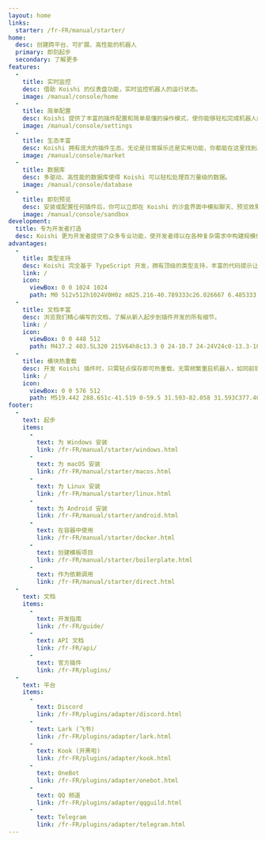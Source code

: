 ```yaml
---
layout: home
links:
  starter: /fr-FR/manual/starter/
home:
  desc: 创建跨平台、可扩展、高性能的机器人
  primary: 即刻起步
  secondary: 了解更多
features:
  - 
    title: 实时监控
    desc: 借助 Koishi 的仪表盘功能，实时监控机器人的运行状态。
    image: /manual/console/home
  - 
    title: 简单配置
    desc: Koishi 提供了丰富的插件配置和简单易懂的操作模式，使你能够轻松完成机器人的定制化。
    image: /manual/console/settings
  - 
    title: 生态丰富
    desc: Koishi 拥有庞大的插件生态，无论是日常娱乐还是实用功能，你都能在这里找到。
    image: /manual/console/market
  - 
    title: 数据库
    desc: 多驱动、高性能的数据库使得 Koishi 可以轻松处理百万量级的数据。
    image: /manual/console/database
  - 
    title: 即刻预览
    desc: 安装或配置任何插件后，你可以立即在 Koishi 的沙盒界面中模拟聊天、预览效果。
    image: /manual/console/sandbox
development:
  title: 专为开发者打造
  desc: Koishi 更为开发者提供了众多专业功能，使开发者得以在各种复杂需求中构建规模化的解决方案。
advantages:
  - 
    title: 类型支持
    desc: Koishi 完全基于 TypeScript 开发，拥有顶级的类型支持，丰富的代码提示让你在编写代码的时候甚至无需查看文档。
    link: /
    icon:
      viewBox: 0 0 1024 1024
      path: M0 512v512h1024V0H0z m825.216-40.789333c26.026667 6.485333 45.824 18.048 64.042667 36.906666 9.429333 10.069333 23.424 28.416 24.533333 32.853334 0.341333 1.28-44.202667 31.146667-71.168 47.914666-0.981333 0.64-4.906667-3.584-9.258667-10.069333-13.226667-19.2-27.008-27.477333-48.128-28.928-31.061333-2.133333-51.029333 14.122667-50.858666 41.258667a37.546667 37.546667 0 0 0 4.352 19.2c6.826667 14.122667 19.541333 22.613333 59.306666 39.808 73.344 31.573333 104.704 52.352 124.202667 81.92 21.76 32.981333 26.666667 85.674667 11.861333 124.842666-16.213333 42.581333-56.533333 71.509333-113.28 81.066667-17.536 3.114667-59.136 2.645333-77.994666-0.768-41.130667-7.338667-80.128-27.648-104.192-54.314667-9.429333-10.368-27.818667-37.546667-26.666667-39.466666a67.413333 67.413333 0 0 1 9.386667-6.016c4.608-2.602667 21.802667-12.544 38.058666-21.973334l29.44-17.066666 6.186667 9.130666c8.618667 13.141333 27.434667 31.189333 38.826667 37.205334 32.682667 17.237333 77.525333 14.805333 99.626666-5.034667a37.674667 37.674667 0 0 0 13.354667-30.72c0-11.861333-1.493333-17.066667-7.68-26.026667-7.936-11.349333-24.192-20.906667-70.357333-40.96-52.821333-22.741333-75.562667-36.864-96.384-59.306666a135.04 135.04 0 0 1-28.117334-51.2c-3.882667-14.464-4.864-50.730667-1.792-65.322667 10.88-51.072 49.408-86.613333 105.002667-97.194667 18.048-3.413333 59.989333-2.133333 77.696 2.261334z m-240.384 42.752l0.341333 41.941333H451.84v378.709333H357.546667v-378.709333H224.341333v-41.130667c0-22.784 0.469333-41.813333 1.109334-42.24 0.512-0.682667 81.621333-1.024 179.925333-0.853333l178.986667 0.512z
  - 
    title: 文档丰富
    desc: 浏览我们精心编写的文档，了解从新人起步到插件开发的所有细节。
    link: /
    icon:
      viewBox: 0 0 448 512
      path: M437.2 403.5L320 215V64h8c13.3 0 24-10.7 24-24V24c0-13.3-10.7-24-24-24H120c-13.3 0-24 10.7-24 24v16c0 13.3 10.7 24 24 24h8v151L10.8 403.5C-18.5 450.6 15.3 512 70.9 512h306.2c55.7 0 89.4-61.5 60.1-108.5zM137.9 320l48.2-77.6c3.7-5.2 5.8-11.6 5.8-18.4V64h64v160c0 6.9 2.2 13.2 5.8 18.4l48.2 77.6h-172z
  - 
    title: 模块热重载
    desc: 开发 Koishi 插件时，只需轻点保存即可热重载，无需频繁重启机器人，如同前端开发一样丝滑顺畅。
    link: /
    icon:
      viewBox: 0 0 576 512
      path: M519.442 288.651c-41.519 0-59.5 31.593-82.058 31.593C377.409 320.244 432 144 432 144s-196.288 80-196.288-3.297c0-35.827 36.288-46.25 36.288-85.985C272 19.216 243.885 0 210.539 0c-34.654 0-66.366 18.891-66.366 56.346 0 41.364 31.711 59.277 31.711 81.75C175.885 207.719 0 166.758 0 166.758v333.237s178.635 41.047 178.635-28.662c0-22.473-40-40.107-40-81.471 0-37.456 29.25-56.346 63.577-56.346 33.673 0 61.788 19.216 61.788 54.717 0 39.735-36.288 50.158-36.288 85.985 0 60.803 129.675 25.73 181.23 25.73 0 0-34.725-120.101 25.827-120.101 35.962 0 46.423 36.152 86.308 36.152C556.712 416 576 387.99 576 354.443c0-34.199-18.962-65.792-56.558-65.792z
footer:
  - 
    text: 起步
    items:
      - 
        text: 为 Windows 安装
        link: /fr-FR/manual/starter/windows.html
      - 
        text: 为 macOS 安装
        link: /fr-FR/manual/starter/macos.html
      - 
        text: 为 Linux 安装
        link: /fr-FR/manual/starter/linux.html
      - 
        text: 为 Android 安装
        link: /fr-FR/manual/starter/android.html
      - 
        text: 在容器中使用
        link: /fr-FR/manual/starter/docker.html
      - 
        text: 创建模板项目
        link: /fr-FR/manual/starter/boilerplate.html
      - 
        text: 作为依赖调用
        link: /fr-FR/manual/starter/direct.html
  - 
    text: 文档
    items:
      - 
        text: 开发指南
        link: /fr-FR/guide/
      - 
        text: API 文档
        link: /fr-FR/api/
      - 
        text: 官方插件
        link: /fr-FR/plugins/
  - 
    text: 平台
    items:
      - 
        text: Discord
        link: /fr-FR/plugins/adapter/discord.html
      - 
        text: Lark (飞书)
        link: /fr-FR/plugins/adapter/lark.html
      - 
        text: Kook (开黑啦)
        link: /fr-FR/plugins/adapter/kook.html
      - 
        text: OneBot
        link: /fr-FR/plugins/adapter/onebot.html
      - 
        text: QQ 频道
        link: /fr-FR/plugins/adapter/qqguild.html
      - 
        text: Telegram
        link: /fr-FR/plugins/adapter/telegram.html
---
```


